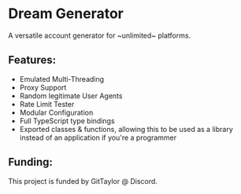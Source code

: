 # Dream Generator

A versatile account generator for ~unlimited~ platforms.

## Features:
 - Emulated Multi-Threading
 - Proxy Support
 - Random legitimate User Agents
 - Rate Limit Tester
 - Modular Configuration
 - Full TypeScript type bindings
 - Exported classes & functions, allowing this to be used as a library instead of an application if you're a programmer
 
## Funding:

This project is funded by GitTaylor @ Discord.
